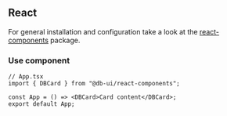 ## React

For general installation and configuration take a look at
the [react-components](https://www.npmjs.com/package/@db-ui/react-components) package.

### Use component

```tsx App.tsx
// App.tsx
import { DBCard } from "@db-ui/react-components";

const App = () => <DBCard>Card content</DBCard>;
export default App;
```
